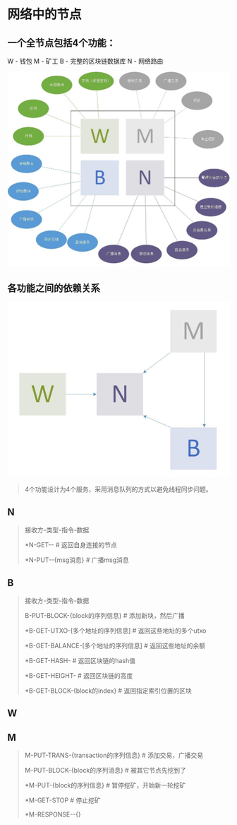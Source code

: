 # 网络中的节点

## 一个全节点包括4个功能：

W - 钱包	M - 矿工	B - 完整的区块链数据库	N - 网络路由

![node](.img/node.jpg)



## 各功能之间的依赖关系

![dependency](.img/dependency.jpg)



> 4个功能设计为4个服务，采用消息队列的方式以避免线程同步问题。



## N

> 接收方-类型-指令-数据
>
> *N-GET--															# 返回自身连接的节点
>
> *N-PUT--{msg消息}											# 广播msg消息

## B

> 接收方-类型-指令-数据
>
> B-PUT-BLOCK-{block的序列信息}								# 添加新块，然后广播
>
> *B-GET-UTXO-[多个地址的序列信息]				# 返回这些地址的多个utxo 
>
> *B-GET-BALANCE-[多个地址的序列信息]			# 返回这些地址的余额
>
> *B-GET-HASH-														# 返回区块链的hash值
>
> *B-GET-HEIGHT-													# 返回区块链的高度
>
> *B-GET-BLOCK-{block的index}							# 返回指定索引位置的区块

## W



## M

> M-PUT-TRANS-{transaction的序列信息}					# 添加交易，广播交易
>
> M-PUT-BLOCK-{block的序列消息}								# 被其它节点先挖到了
>
> *M-PUT-{block的序列信息}								# 暂停挖矿，开始新一轮挖矿
>
> *M-GET-STOP														# 停止挖矿
>
> *M-RESPONSE--{}



